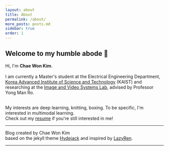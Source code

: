 ```yaml
---
layout: about
title: About
permalink: /about/
more_posts: posts.md
sidebar: true
order: 1
---
```


## Welcome to my humble abode 🏡

Hi, I'm **Chae Won Kim**.<br><br>
I am currently a Master's student at the Electrical Engineering Department, [Korea Advanced Institute of Science and Technology] (KAIST) and researching at the [Image and Video Systems Lab], advised by Professor Yong Man Ro. <br><br>

My interests are deep learning, knitting, boxing. To be specific, I'm interested in multimodal learning. <br>
Check out my [resume] if you're still interested in me!

***

Blog created by Chae Won Kim <br> 
based on the jekyll theme [Hydejack] and inspired by [LazyRen].

***

<!--author-->

<!-- Links -->
[Korea Advanced Institute of Science and Technology]: https://www.kaist.ac.kr/en/
[resume]: /resume/
[Hydejack]: https://hydejack.com
[LazyRen]: https://lazyren.github.io/
[Image and Video Systems Lab]: http://ivylab.kaist.ac.kr/default/